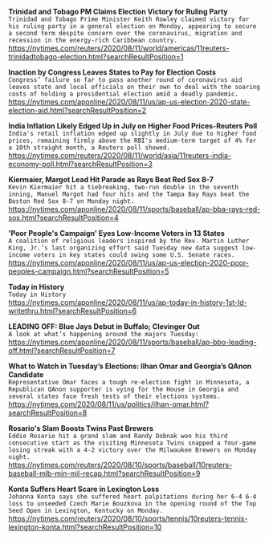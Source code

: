 **Trinidad and Tobago PM Claims Election Victory for Ruling Party**\
`Trinidad and Tobago Prime Minister Keith Rowley claimed victory for his ruling party in a general election on Monday, appearing to secure a second term despite concern over the coronavirus, migration and recession in the energy-rich Caribbean country.`\
https://nytimes.com/reuters/2020/08/11/world/americas/11reuters-trinidadtobago-election.html?searchResultPosition=1

**Inaction by Congress Leaves States to Pay for Election Costs**\
`Congress’ failure so far to pass another round of coronavirus aid leaves state and local officials on their own to deal with the soaring costs of holding a presidential election amid a deadly pandemic.`\
https://nytimes.com/aponline/2020/08/11/us/ap-us-election-2020-state-election-aid.html?searchResultPosition=2

**India Inflation Likely Edged Up in July on Higher Food Prices-Reuters Poll**\
`India's retail inflation edged up slightly in July due to higher food prices, remaining firmly above the RBI's medium-term target of 4% for a 10th straight month, a Reuters poll showed.`\
https://nytimes.com/reuters/2020/08/11/world/asia/11reuters-india-economy-poll.html?searchResultPosition=3

**Kiermaier, Margot Lead Hit Parade as Rays Beat Red Sox 8-7**\
`Kevin Kiermaier hit a tiebreaking, two-run double in the seventh inning, Manuel Margot had four hits and the Tampa Bay Rays beat the Boston Red Sox 8-7 on Monday night.`\
https://nytimes.com/aponline/2020/08/11/sports/baseball/ap-bba-rays-red-sox.html?searchResultPosition=4

**'Poor People's Campaign' Eyes Low-Income Voters in 13 States**\
`A coalition of religious leaders inspired by the Rev. Martin Luther King, Jr.’s last organizing effort said Tuesday new data suggest low-income voters in key states could swing some U.S. Senate races. `\
https://nytimes.com/aponline/2020/08/11/us/ap-us-election-2020-poor-peoples-campaign.html?searchResultPosition=5

**Today in History**\
`Today in History `\
https://nytimes.com/aponline/2020/08/11/us/ap-today-in-history-1st-ld-writethru.html?searchResultPosition=6

**LEADING OFF: Blue Jays Debut in Buffalo; Clevinger Out**\
`A look at what’s happening around the majors Tuesday:`\
https://nytimes.com/aponline/2020/08/11/sports/baseball/ap-bbo-leading-off.html?searchResultPosition=7

**What to Watch in Tuesday’s Elections: Ilhan Omar and Georgia’s QAnon Candidate**\
`Representative Omar faces a tough re-election fight in Minnesota, a Republican QAnon supporter is vying for the House in Georgia and several states face fresh tests of their elections systems.`\
https://nytimes.com/2020/08/11/us/politics/ilhan-omar.html?searchResultPosition=8

**Rosario's Slam Boosts Twins Past Brewers**\
`Eddie Rosario hit a grand slam and Randy Dobnak won his third consecutive start as the visiting Minnesota Twins snapped a four-game losing streak with a 4-2 victory over the Milwaukee Brewers on Monday night.`\
https://nytimes.com/reuters/2020/08/10/sports/baseball/10reuters-baseball-mlb-min-mil-recap.html?searchResultPosition=9

**Konta Suffers Heart Scare in Lexington Loss**\
`Johanna Konta says she suffered heart palpitations during her 6-4 6-4 loss to unseeded Czech Marie Bouzkova in the opening round of the Top Seed Open in Lexington, Kentucky on Monday.`\
https://nytimes.com/reuters/2020/08/10/sports/tennis/10reuters-tennis-lexington-konta.html?searchResultPosition=10

